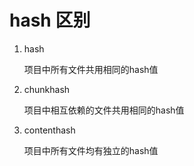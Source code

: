 # hash 区别
1. hash

    项目中所有文件共用相同的hash值
2. chunkhash

    项目中相互依赖的文件共用相同的hash值
3. contenthash

    项目中所有文件均有独立的hash值